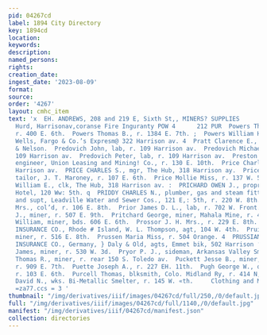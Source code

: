 ```yaml
---
pid: 04267cd
label: 1894 City Directory
key: 1894cd
location: 
keywords: 
description: 
named_persons: 
rights: 
creation_date: 
ingest_date: '2023-08-09'
format: 
source: 
order: '4267'
layout: cmhc_item
text: 'x  EH. ANDREWS, 208 and 219 E, Sixth St,, MINERS? SUPPLIES        Milner &
  Hurd, Harrisonav,coranse Fire Inguranty POW 4      212 PUR  Powers Thomas, miner,
  r. 400 E. 6th.  Powers Thomas B., r. 1384 E. 7th. ;  Powers William H., driver,
  Wells, Fargo & Co.’s Expresm@ 322 Harrison av. 4  Pratt Clarence E., driver, Herold
  & Nelson.  Predovich John, lab, r. 109 Harrison av.  Predovich Michael, lab, r.
  109 Harrison av.  Predovich Peter, lab, r. 109 Harrison av.  Preston William J.,
  engineer, Union Leasing and Mining! Co., r. 130 E. 10th.  Price Charles H., r. 607
  Harrison av.  PRICE CHARLES S., mgr, The Hub, 318 Harrison ay.  Price James E.,
  tailor, J. T. Maroney, r. 107 E. 6th.  Price Mollie Miss, r. 137 W. 5th.  Price
  William E., clk, The Hub, 318 Harrison av. :  PRICHARD OWEN J., propr, Fifth Avenue
  Hotel, 120 Ww: 5th. q  PRIDDY CHARLES N., plumber, gas and steam fitter, and’ sec’y
  and supt, Leadville Water and Sewer Cos., 121 E,: 5th, r. 220 W. 8th.  Prince Henrietta
  Mrs., col’d, r. 106 E. 8th.  Prior James D. L., lab, r. 702 W. Front.  Prisk Thomas
  J., miner, r. 507 E. 9th.  Pritchard George, miner, Mahala Mine, r. 428 E. 6th.  Prosser
  William, miner, bds. 606 E. 6th.  Prossor J. H. Mrs., r. 229 E. 8th. ;  PROVIDENCE-WASHINGTON
  INSURANCE CO., Rhode # Island, W. L. Thompson, agt, 104 W. 4th.  Pruitt S. FE. Marion,
  miner, r. 516 E. 8th.  Prussen Maria Miss, r. 504 Orange. 4  PRUSSIAN NATIONAL FIRE
  INSURANCE CO., Germany, } Daly & Old, agts, Emmet bik, 502 Harrison ‘av.  Pryor
  James, miner, r. 530 W. 3d.  Pryor P. J., sideman, Arkansas Valley Smelter.  Pryor
  Thomas R., miner, r. rear 150 S. Toledo av.  Puckett Jesse B., miner, Penrose Mine,
  r. 909 E. 7th.  Puette Joseph A., r. 227 EH. 11th.  Pugh George W., ore hauler,
  r. 103 E. 6th.  Purcell Thomas, blksmith, Colo. Midland Ry, r. 414 N, Pine.  Purdy
  David N., wks. Bi-Metallic Smelter, r. 145 W. «th.     Clothing and Men’s Furnishings
  =za77.ccs = 3 '
thumbnail: "/img/derivatives/iiif/images/04267cd/full/250,/0/default.jpg"
full: "/img/derivatives/iiif/images/04267cd/full/1140,/0/default.jpg"
manifest: "/img/derivatives/iiif/04267cd/manifest.json"
collection: directories
---
```

